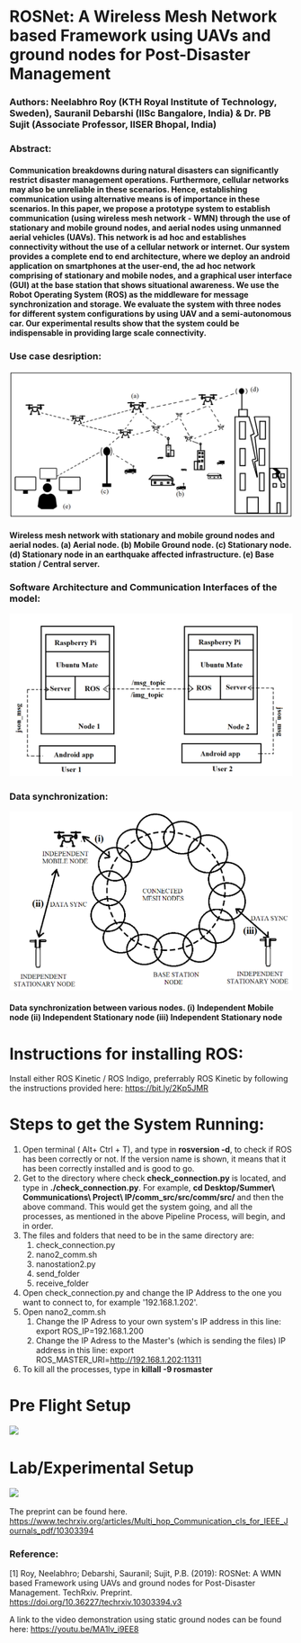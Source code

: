 # ROSNet: A Wireless Mesh Network based Framework using UAVs and ground nodes for Post-Disaster Management

### Authors: Neelabhro Roy (KTH Royal Institute of Technology, Sweden), Sauranil Debarshi (IISc Bangalore, India) & Dr. PB Sujit (Associate Professor, IISER Bhopal, India)

### Abstract: 

#### Communication breakdowns during natural disasters can significantly restrict disaster management operations. Furthermore, cellular networks may also be unreliable in these scenarios. Hence, establishing communication using alternative means is of importance in these scenarios.  In this paper, we propose a prototype system to establish communication (using wireless mesh network - WMN) through the use of stationary and mobile ground nodes, and aerial nodes using unmanned aerial vehicles (UAVs). This network is ad hoc and establishes connectivity without the use of a cellular network or internet. Our system provides a complete end to end architecture, where we deploy an android application on smartphones at the user-end, the ad hoc network comprising of stationary and mobile nodes, and a graphical user interface (GUI) at the base station that shows situational awareness. We use the Robot Operating System (ROS) as the middleware for message synchronization and storage. We evaluate the system with three nodes for different system configurations by using UAV and a semi-autonomous car. Our experimental results show that the system could be indispensable in providing large scale connectivity.

### Use case desription:
![](Screenshots/FIG1_NEW.png)

#### Wireless mesh network with stationary and mobile ground nodes and aerial nodes. (a) Aerial node. (b) Mobile Ground node. (c) Stationary node. (d) Stationary node in an earthquake affected infrastructure. (e) Base station / Central server.

### Software Architecture and Communication Interfaces of the model:
![](Screenshots/arch.png)

### Data synchronization:
![](Screenshots/circle.png)

#### Data synchronization between various nodes. (i) Independent Mobile node (ii) Independent Stationary node (iii) Independent Stationary node

# Instructions for installing ROS:
Install either ROS Kinetic / ROS Indigo, preferrably ROS Kinetic by following the instructions provided here: https://bit.ly/2Kp5JMR

# Steps to get the System Running:
1. Open terminal ( Alt+ Ctrl + T), and type in **rosversion -d**, to check if ROS has been correctly or not.
   If the version name is shown, it means that it has been correctly installed and is good to go.
2. Get to the directory where check **check_connection.py** is located, and type in **./check_connection.py**.
   For example, **cd Desktop/Summer\ Communications\ Project\ IP/comm_src/src/comm/src/** and then the above command.
   This would get the system going, and all the processes, as mentioned in the above Pipeline Process, will begin, and in order.
3. The files and folders that need to be in the same directory are: 
      1. check_connection.py
      2. nano2_comm.sh
      3. nanostation2.py
      4. send_folder
      5. receive_folder
4. Open check_connection.py and change the IP Address to the one you want to connect to, for example '192.168.1.202'.  
5. Open nano2_comm.sh
   1. Change the IP Adress to your own system's IP address in this line: export ROS_IP=192.168.1.200
   2. Change the IP Adress to the Master's (which is sending the files) IP address in this line: export ROS_MASTER_URI=http://192.168.1.202:11311
4. To kill all the processes, type in **killall -9 rosmaster**
   
# Pre Flight Setup   
![](Screenshots/Drone.png)  

# Lab/Experimental Setup
![](Screenshots/ab.jpg)  

The preprint can be found here.
https://www.techrxiv.org/articles/Multi_hop_Communication_cls_for_IEEE_Journals_pdf/10303394

### Reference:
[1] Roy, Neelabhro; Debarshi, Sauranil; Sujit, P.B. (2019): ROSNet: A WMN based Framework using UAVs and ground nodes for Post-Disaster Management. TechRxiv. Preprint. https://doi.org/10.36227/techrxiv.10303394.v3 

A link to the video demonstration using static ground nodes can be found here:
https://youtu.be/MA1lv_i9EE8
